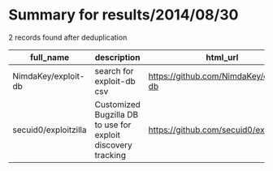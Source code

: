 
# Summary for results/2014/08/30
    
2 records found after deduplication

| full_name | description | html_url | matched_list | matched_count | pushed_at | size | stargazers_count | language | forks_count |
|----------------------|--------------------------------------------------------------|-----------------------------------------|----------------|-----------------|---------------------------|--------|--------------------|------------|---------------|
| NimdaKey/exploit-db | search for exploit-db csv | https://github.com/NimdaKey/exploit-db | ['exploit'] | 1 | 2014-08-30 02:55:23+00:00 | 120 | 0 | nan | 0 |
| secuid0/exploitzilla | Customized Bugzilla DB to use for exploit discovery tracking | https://github.com/secuid0/exploitzilla | ['exploit'] | 1 | 2014-08-30 18:32:30+00:00 | 188 | 0 | nan | 0 |
